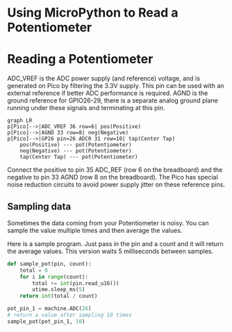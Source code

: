 # Using MicroPython to Read a Potentiometer

# Reading a Potentiometer

ADC_VREF is the ADC power supply (and reference) voltage, and is generated on Pico by filtering the 3.3V supply. This
pin can be used with an external reference if better ADC performance is required.
AGND is the ground reference for GPIO26-29, there is a separate analog ground plane running under these signals and
terminating at this pin.

```mermaid
graph LR
p[Pico]-->|ADC_VREF 36 row=6| pos(Positive)
p[Pico]-->|AGND 33 row=8| neg(Negative)
p[Pico]-->|GP26 pin=26 ADC0 31 row=10| tap(Center Tap)
    pos(Positive) --- pot(Potentiometer)
    neg(Negative) --- pot(Potentiometer)
    tap(Center Tap) --- pot(Potentiometer)
```

Connect the positive to pin 35 ADC_REF (row 6 on the breadboard) and the negative to pin 33 AGND (row 8 on the breadboard).  The Pico has special noise reduction circuits to avoid power supply jitter on these reference pins.


## Sampling data
Sometimes the data coming from your Potentiometer is noisy.  You can sample the value multiple times and then average the values.

Here is a sample program.  Just pass in the pin and a count and it will return the average values.  This version waits 5 milliseconds between samples.

```py
def sample_pot(pin, count):
    total = 0
    for i in range(count):
        total += int(pin.read_u16())
        utime.sleep_ms(5)
    return int(total / count)
```

    
```python
pot_pin_1 = machine.ADC(26)
# return a value after sampling 10 times
sample_pot(pot_pin_1, 10)
```